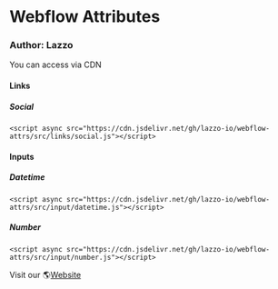 # Webflow Attributes

### Author: Lazzo

You can access via CDN

#### Links

##### Social
`<script async src="https://cdn.jsdelivr.net/gh/lazzo-io/webflow-attrs/src/links/social.js"></script>`

#### Inputs

##### Datetime
`<script async src="https://cdn.jsdelivr.net/gh/lazzo-io/webflow-attrs/src/input/datetime.js"></script>`

##### Number
`<script async src="https://cdn.jsdelivr.net/gh/lazzo-io/webflow-attrs/src/input/number.js"></script>`

Visit our 🌎[Website](https://lazzo.io "Lazzo Homepage")
